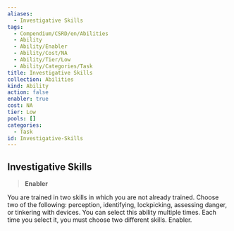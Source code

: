 ```yaml
---
aliases:
  - Investigative Skills
tags:
  - Compendium/CSRD/en/Abilities
  - Ability
  - Ability/Enabler
  - Ability/Cost/NA
  - Ability/Tier/Low
  - Ability/Categories/Task
title: Investigative Skills
collection: Abilities
kind: Ability
action: false
enabler: true
cost: NA
tier: Low
pools: []
categories:
  - Task
id: Investigative-Skills
---
```

## Investigative Skills    
>**Enabler**  
    
You are trained in two skills in which you are not already trained. Choose two of the following: perception, identifying, lockpicking, assessing danger, or tinkering with devices. You can select this ability multiple times. Each time you select it, you must choose two different skills. Enabler.
